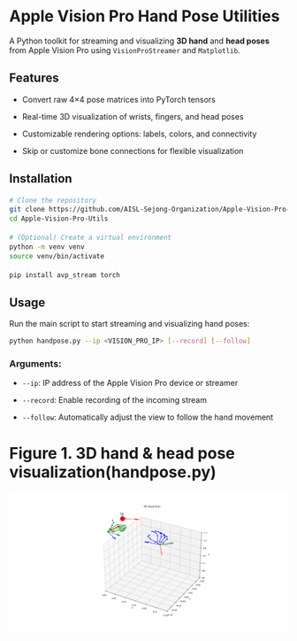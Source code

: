 # Apple Vision Pro Hand Pose Utilities

A Python toolkit for streaming and visualizing **3D hand** and **head poses** from Apple Vision Pro using `VisionProStreamer` and `Matplotlib`.



## Features

* Convert raw 4×4 pose matrices into PyTorch tensors

* Real-time 3D visualization of wrists, fingers, and head poses

* Customizable rendering options: labels, colors, and connectivity

* Skip or customize bone connections for flexible visualization

## Installation

```bash
# Clone the repository
git clone https://github.com/AISL-Sejong-Organization/Apple-Vision-Pro-Utils.git
cd Apple-Vision-Pro-Utils

# (Optional) Create a virtual environment
python -m venv venv
source venv/bin/activate

pip install avp_stream torch
```

## Usage

Run the main script to start streaming and visualizing hand poses:

```bash
python handpose.py --ip <VISION_PRO_IP> [--record] [--follow]
```

### Arguments:

* `--ip`: IP address of the Apple Vision Pro device or streamer

* `--record`: Enable recording of the incoming stream

* `--follow`: Automatically adjust the view to follow the hand movement

# Figure 1. 3D hand & head pose visualization(handpose.py)
![handpose](assets/handpose.png)
